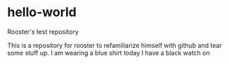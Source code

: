 # hello-world
Rooster's test repository

This is a repository for rooster to refamiliarize himself with github and tear some stuff up.
I am wearing a blue shirt today
I have a black watch on
